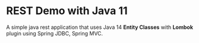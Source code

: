 # REST Demo with Java 11

A simple java rest application that uses Java 14 **Entity Classes** with **Lombok** plugin using Spring JDBC, Spring MVC.

